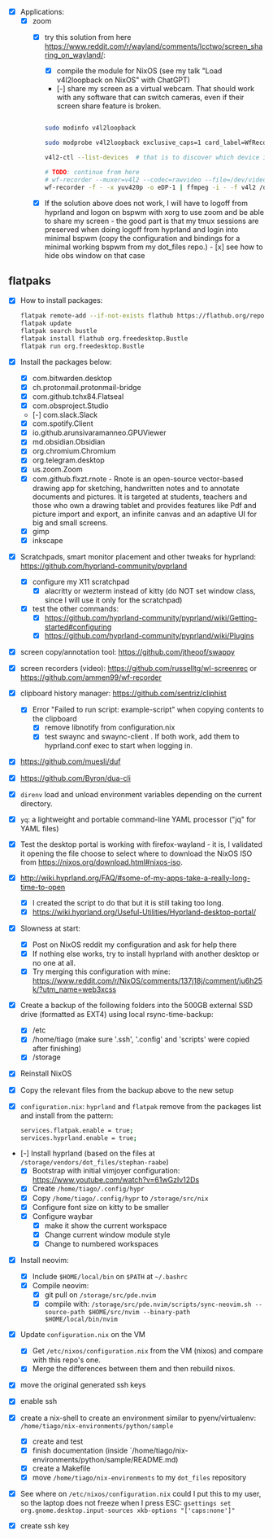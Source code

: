 
- [x] Applications:
    - [x] zoom
        - [x] try this solution from here <https://www.reddit.com/r/wayland/comments/lcctwo/screen_sharing_on_wayland/>:
            - [x] compile the module for NixOS (see my talk "Load v4l2loopback on NixOS" with ChatGPT)
            - [-] share my screen as a virtual webcam. That should work with any software that can switch cameras, even if their screen share feature is broken.
            ``` bash

            sudo modinfo v4l2loopback

            sudo modprobe v4l2loopback exclusive_caps=1 card_label=WfRecorder

            v4l2-ctl --list-devices  # that is to discover which device is the one from v4l2 (Dummy video device)

            # TODO: continue from here
            # wf-recorder --muxer=v4l2 --codec=rawvideo --file=/dev/video4 -x yuv420p -o eDP-1
            wf-recorder -f - -x yuv420p -o eDP-1 | ffmpeg -i - -f v4l2 /dev/video0

            ```
        - [x] If the solution above does not work, I will have to logoff from hyprland and logon on bspwm with xorg to use zoom and be able to share my screen - the good part is that my tmux sessions are preserved when doing logoff from hyprland and login into minimal bspwm (copy the configuration and bindings for a minimal working bspwm from my dot_files repo.)
                - [x] see how to hide obs window on that case


## flatpaks

- [x] How to install packages:
    ``` bash
    flatpak remote-add --if-not-exists flathub https://flathub.org/repo/flathub.flatpakrepo
    flatpak update
    flatpak search bustle
    flatpak install flathub org.freedesktop.Bustle
    flatpak run org.freedesktop.Bustle
    ```
- [x] Install the packages below:
    - [x] com.bitwarden.desktop
    - [x] ch.protonmail.protonmail-bridge
    - [x] com.github.tchx84.Flatseal
    - [x] com.obsproject.Studio
    - [-] com.slack.Slack
    - [x] com.spotify.Client
    - [x] io.github.arunsivaramanneo.GPUViewer
    - [x] md.obsidian.Obsidian
    - [x] org.chromium.Chromium
    - [x] org.telegram.desktop
    - [x] us.zoom.Zoom
    - [x] com.github.flxzt.rnote - Rnote is an open-source vector-based drawing app for sketching, handwritten notes and to annotate documents and pictures. It is targeted at students, teachers and those who own a drawing tablet and provides features like Pdf and picture import and export, an infinite canvas and an adaptive UI for big and small screens.
    - [x] gimp
    - [x] inkscape

- [x] Scratchpads, smart monitor placement and other tweaks for hyprland: <https://github.com/hyprland-community/pyprland>
    - [x] configure my X11 scratchpad
        - [x] alacritty or wezterm instead of kitty (do NOT set window class, since I will use it only for the scratchpad)
    - [x] test the other commands:
        - [x] <https://github.com/hyprland-community/pyprland/wiki/Getting-started#configuring>
        - [x] <https://github.com/hyprland-community/pyprland/wiki/Plugins>

- [x] screen copy/annotation tool: <https://github.com/jtheoof/swappy>
- [x] screen recorders (video): <https://github.com/russelltg/wl-screenrec> or <https://github.com/ammen99/wf-recorder>

- [x] clipboard history manager: <https://github.com/sentriz/cliphist>
    - [x] Error "Failed to run script: example-script" when copying contents to the clipboard
        - [x] remove libnotify from configuration.nix
        - [x] test swaync and swaync-client . If both work, add them to hyprland.conf exec to start when logging in.

- [x] https://github.com/muesli/duf
- [x] https://github.com/Byron/dua-cli
- [x] `direnv` load and unload environment variables depending on the current directory.
- [x] `yq`: a lightweight and portable command-line YAML processor ("jq" for YAML files)

- [x] Test the desktop portal is working with firefox-wayland - it is, I validated it opening the file choose to select where to download the NixOS ISO from <https://nixos.org/download.html#nixos-iso>.

- [x] <http://wiki.hyprland.org/FAQ/#some-of-my-apps-take-a-really-long-time-to-open>
    - [x] I created the script to do that but it is still taking too long.
    - [x] <https://wiki.hyprland.org/Useful-Utilities/Hyprland-desktop-portal/>

- [x] Slowness at start:
    - [x] Post on NixOS reddit my configuration and ask for help there
    - [x] If nothing else works, try to install hyprland with another desktop or no one at all.
    - [x] Try merging this configuration with mine: <https://www.reddit.com/r/NixOS/comments/137j18j/comment/ju6h25k/?utm_name=web3xcss>

- [x] Create a backup of the following folders into the 500GB external SSD drive (formatted as EXT4) using local rsync-time-backup:
    - [x] /etc
    - [x] /home/tiago (make sure '.ssh', '.config' and 'scripts' were copied after finishing)
    - [x] /storage

- [x] Reinstall NixOS

- [x] Copy the relevant files from the backup above to the new setup

- [x] `configuration.nix`: `hyprland` and `flatpak` remove from the packages list and install from the pattern:
    ``` bash
    services.flatpak.enable = true;
    services.hyprland.enable = true;
    ```

- [-] Install hyprland (based on the files at `/storage/vendors/dot_files/stephan-raabe`)
    - [x] Bootstrap with initial vimjoyer configuration: <https://www.youtube.com/watch?v=61wGzIv12Ds>
    - [x] Create `/home/tiago/.config/hypr`
    - [x] Copy `/home/tiago/.config/hypr` to `/storage/src/nix`
    - [x] Configure font size on kitty to be smaller
    - [x] Configure waybar
        - [x] make it show the current workspace
        - [x] Change current window module style
        - [x] Change to numbered workspaces

- [x] Install neovim:
    - [x] Include `$HOME/local/bin` on `$PATH` at `~/.bashrc`
    - [x] Compile neovim:
        - [x] git pull on `/storage/src/pde.nvim`
        - [x] compile with: `/storage/src/pde.nvim/scripts/sync-neovim.sh --source-path $HOME/src/nvim --binary-path $HOME/local/bin/nvim `

- [x] Update `configuration.nix` on the VM
    - [x] Get `/etc/nixos/configuration.nix` from the VM (nixos) and compare with this repo's one.
    - [x] Merge the differences between them and then rebuild nixos.

- [x] move the original generated ssh keys

- [x] enable ssh

- [x] create a nix-shell to create an environment similar to pyenv/virtualenv: `/home/tiago/nix-environments/python/sample`
    - [x] create and test
    - [x] finish documentation (inside `/home/tiago/nix-environments/python/sample/README.md)
    - [x] create a Makefile
    - [x] move `/home/tiago/nix-environments` to my `dot_files` repository

- [x] See where on `/etc/nixos/configuration.nix` could I put this to my user, so the laptop does not freeze when I press ESC: `gsettings set org.gnome.desktop.input-sources xkb-options "['caps:none']"`

- [x] create ssh key

